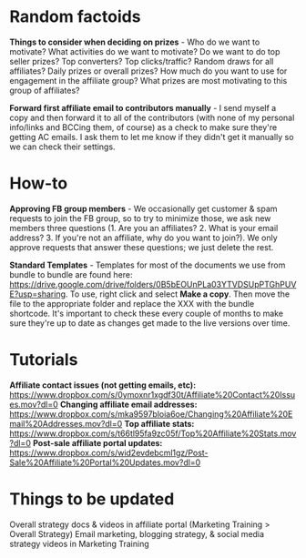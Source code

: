 <!-- TITLE: Affiliate Management Notes -->
<!-- SUBTITLE: A quick summary of Affiliate Management Notes -->

# Random factoids
**Things to consider when deciding on prizes** - Who do we want to motivate? What activities do we want to motivate? Do we want to do top seller prizes? Top converters? Top clicks/traffic? Random draws for all affiliates? Daily prizes or overall prizes? How much do you want to use for engagement in the affiliate group? What prizes are most motivating to this group of affiliates?

**Forward first affiliate email to contributors manually** - I send myself a copy and then forward it to all of the contributors (with none of my personal info/links and BCCing them, of course) as a check to make sure they're getting AC emails. I ask them to let me know if they didn't get it manually so we can check their settings.
# How-to
**Approving FB group members** - We occasionally get customer & spam requests to join the FB group, so to try to minimize those, we ask new members three questions (1. Are you an affiliates? 2. What is your email address? 3. If you're not an affiliate, why do you want to join?). We only approve requests that answer these questions; we just delete the rest.

**Standard Templates** - Templates for most of the documents we use from bundle to bundle are found here: https://drive.google.com/drive/folders/0B5bEOUnPLa03YTVDSUpPTGhPUVE?usp=sharing. To use, right click and select **Make a copy**. Then move the file to the appropriate folder and replace the XXX with the bundle shortcode. It's important to check these every couple of months to make sure they're up to date as changes get made to the live versions over time.

# Tutorials
**Affiliate contact issues (not getting emails, etc):** https://www.dropbox.com/s/0ymoxnr1xgdf30t/Affiliate%20Contact%20Issues.mov?dl=0
**Changing affiliate email addresses:** https://www.dropbox.com/s/mka9597bloia6oe/Changing%20Affiliate%20Email%20Addresses.mov?dl=0
**Top affiliate stats:** https://www.dropbox.com/s/t66tl95fa9zc05f/Top%20Affiliate%20Stats.mov?dl=0
**Post-sale affiliate portal updates:** https://www.dropbox.com/s/wid2evdebcml1gz/Post-Sale%20Affiliate%20Portal%20Updates.mov?dl=0

# Things to be updated
Overall strategy docs & videos in affiliate portal (Marketing Training > Overall Strategy)
Email marketing, blogging strategy, & social media strategy videos in Marketing Training